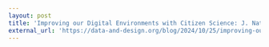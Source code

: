 ```yaml
---
layout: post
title: 'Improving our Digital Environments with Citizen Science: J. Nathan Matias at the MIT Data + Feminism Lab'
external_url: 'https://data-and-design.org/blog/2024/10/25/improving-our-digital-environments/'
---
```

